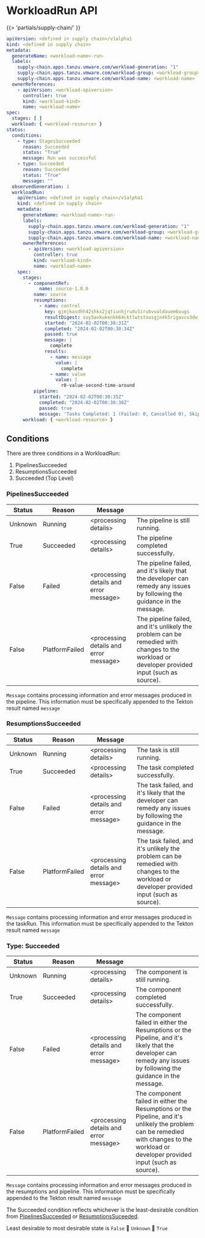 # WorkloadRun API
{{> 'partials/supply-chain/<beta-banner>' }}

```yaml
apiVersion: <defined in supply chain>/v1alpha1
kind: <defined in supply chain>
metadata:
  generateName: <workload-name>-run-
  labels:
    supply-chain.apps.tanzu.vmware.com/workload-generation: "1"
    supply-chain.apps.tanzu.vmware.com/workload-group: <workload-group>
    supply-chain.apps.tanzu.vmware.com/workload-name: <workload-name>
  ownerReferences:
    - apiVersion: <workload-apiversion>
      controller: true
      kind: <workload-kind>
      name: <workload-name>
spec:
  stages: [ ]
  workload: { <workload-resource> }
status:
  conditions:
    - type: StagesSucceeded
      reason: Succeeded
      status: "True"
      message: Run was successful
    - type: Succeeded
      reason: Succeeded
      status: "True"
      message: ""
  observedGeneration: 1
  workloadRun:
    apiVersion: <defined in supply chain>/v1alpha1
    kind: <defined in supply chain>
    metadata:
      generateName: <workload-name>-run-
      labels:
        supply-chain.apps.tanzu.vmware.com/workload-generation: "1"
        supply-chain.apps.tanzu.vmware.com/workload-group: <workload-group>
        supply-chain.apps.tanzu.vmware.com/workload-name: <workload-name>
      ownerReferences:
        - apiVersion: <workload-apiversion>
          controller: true
          kind: <workload-kind>
          name: <workload-name>
    spec:
      stages:
        - componentRef:
            name: source-1.0.0
          name: source
          resumptions:
            - name: control
              key: gjmjkasdhh42shkx2jqtiunhjrudv1irvbvvaldauem6uugs
              resultDigest: suy5avkukenkk64cktlwtstousgjn4k5rigavcu3dwjma3mm
              started: "2024-02-02T00:30:31Z"
              completed: "2024-02-02T00:30:34Z"
              passed: true
              message: |
                complete
              results:
                - name: message
                  value: |
                    complete
                - name: value
                  value: |
                    r0-value-second-time-around
          pipeline:
            started: "2024-02-02T00:30:35Z"
            completed: "2024-02-02T00:30:38Z"
            passed: true
            message: 'Tasks Completed: 1 (Failed: 0, Cancelled 0), Skipped: 0'
      workload: { <workload-resource> }
```

[//]: # (TODO: details about sections of the record.)

## Conditions

There are three conditions in a WorkloadRun:

1. PipelinesSucceeded
2. ResumptionsSucceeded
3. Succeeded (Top Level)

### PipelinesSucceeded

| Status  | Reason         | Message                                 |                                                                                                                                               |
|---------|----------------|-----------------------------------------|-----------------------------------------------------------------------------------------------------------------------------------------------|
| Unknown | Running        | \<processing details>                   | The pipeline is still running.                                                                                                                |
| True    | Succeeded      | \<processing details>                   | The pipeline completed successfully.                                                                                                          |
| False   | Failed         | \<processing details and error message> | The pipeline failed, and it's likely that the developer can remedy any issues by following the guidance in the message.                       | 
| False   | PlatformFailed | \<processing details and error message> | The pipeline failed, and it's unlikely the problem can be remedied with changes to the workload or developer provided input (such as source). |

`Message` contains processing information and error messages produced in the pipeline. This information must be
specifically appended to the Tekton result named `message`

### ResumptionsSucceeded

| Status  | Reason         | Message                                 |                                                                                                                                           |
|---------|----------------|-----------------------------------------|-------------------------------------------------------------------------------------------------------------------------------------------|
| Unknown | Running        | \<processing details>                   | The task is still running.                                                                                                                |
| True    | Succeeded      | \<processing details>                   | The task completed successfully.                                                                                                          |
| False   | Failed         | \<processing details and error message> | The task failed, and it's likely that the developer can remedy any issues by following the guidance in the message.                       | 
| False   | PlatformFailed | \<processing details and error message> | The task failed, and it's unlikely the problem can be remedied with changes to the workload or developer provided input (such as source). |

`Message` contains processing information and error messages produced in the taskRun. This information must be
specifically appended to the Tekton result named `message`

### Type: Succeeded

| Status  | Reason         | Message                                 |                                                                                                                                                                                          |
|---------|----------------|-----------------------------------------|------------------------------------------------------------------------------------------------------------------------------------------------------------------------------------------|
| Unknown | Running        | \<processing details>                   | The component is still running.                                                                                                                                                          |
| True    | Succeeded      | \<processing details>                   | The component completed successfully.                                                                                                                                                    |
| False   | Failed         | \<processing details and error message> | The component failed in either the Resumptions or the Pipeline, and it's likely that the developer can remedy any issues by following the guidance in the message.                       | 
| False   | PlatformFailed | \<processing details and error message> | The component failed in either the Resumptions or the Pipeline, and it's unlikely the problem can be remedied with changes to the workload or developer provided input (such as source). |

`Message` contains processing information and error messages produced in the resumptions and pipeline. This information
must be
specifically appended to the Tekton result named `message`

The Succeeded condition reflects whichever is the least-desirable condition
from [PipelinesSucceeded](#pipelinessucceeded) or
[ResumptionsSuceeded](#resumptionssucceeded).

Least desirable to most desirable state is `False` &#2192; `Unknown` &#2192; `True`
